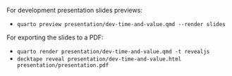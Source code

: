 For development presentation slides previews:

- `quarto preview presentation/dev-time-and-value.qmd --render slides`

For exporting the slides to a PDF:

- `quarto render presentation/dev-time-and-value.qmd -t revealjs`
- `decktape reveal presentation/dev-time-and-value.html presentation/presentation.pdf`
